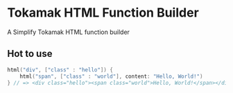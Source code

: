# Tokamak HTML Function Builder

A Simplify Tokamak HTML function builder 

## Hot to use

```swift
html("div", ["class" : "hello"]) {
    html("span", ["class" : "world"], content: "Hello, World!")
} // => <div class="hello"><span class="world">Hello, World!</span></div>
```
